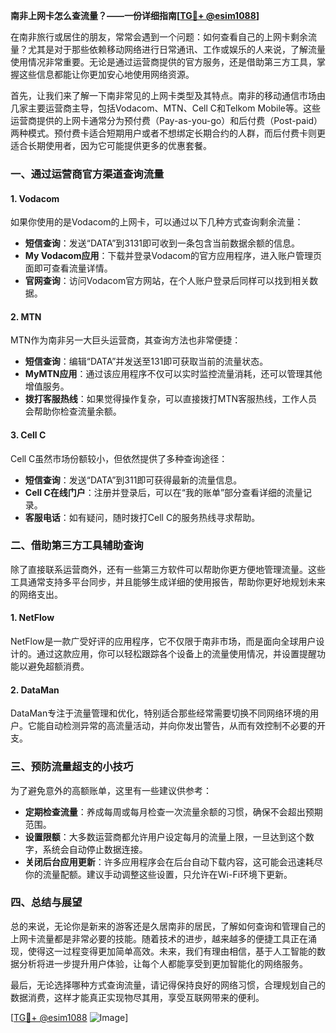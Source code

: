 **南非上网卡怎么查流量？——一份详细指南[[TG💪+ @esim1088](https://t.me/s/esim1088)]**

在南非旅行或居住的朋友，常常会遇到一个问题：如何查看自己的上网卡剩余流量？尤其是对于那些依赖移动网络进行日常通讯、工作或娱乐的人来说，了解流量使用情况非常重要。无论是通过运营商提供的官方服务，还是借助第三方工具，掌握这些信息都能让你更加安心地使用网络资源。

首先，让我们来了解一下南非常见的上网卡类型及其特点。南非的移动通信市场由几家主要运营商主导，包括Vodacom、MTN、Cell C和Telkom Mobile等。这些运营商提供的上网卡通常分为预付费（Pay-as-you-go）和后付费（Post-paid）两种模式。预付费卡适合短期用户或者不想绑定长期合约的人群，而后付费卡则更适合长期使用者，因为它可能提供更多的优惠套餐。

### **一、通过运营商官方渠道查询流量**

#### **1. Vodacom**
如果你使用的是Vodacom的上网卡，可以通过以下几种方式查询剩余流量：
- **短信查询**：发送“DATA”到3131即可收到一条包含当前数据余额的信息。
- **My Vodacom应用**：下载并登录Vodacom的官方应用程序，进入账户管理页面即可查看流量详情。
- **官网查询**：访问Vodacom官方网站，在个人账户登录后同样可以找到相关数据。

#### **2. MTN**
MTN作为南非另一大巨头运营商，其查询方法也非常便捷：
- **短信查询**：编辑“DATA”并发送至131即可获取当前的流量状态。
- **MyMTN应用**：通过该应用程序不仅可以实时监控流量消耗，还可以管理其他增值服务。
- **拨打客服热线**：如果觉得操作复杂，可以直接拨打MTN客服热线，工作人员会帮助你检查流量余额。

#### **3. Cell C**
Cell C虽然市场份额较小，但依然提供了多种查询途径：
- **短信查询**：发送“DATA”到311即可获得最新的流量信息。
- **Cell C在线门户**：注册并登录后，可以在“我的账单”部分查看详细的流量记录。
- **客服电话**：如有疑问，随时拨打Cell C的服务热线寻求帮助。

### **二、借助第三方工具辅助查询**

除了直接联系运营商外，还有一些第三方软件可以帮助你更方便地管理流量。这些工具通常支持多平台同步，并且能够生成详细的使用报告，帮助你更好地规划未来的网络支出。

#### **1. NetFlow**
NetFlow是一款广受好评的应用程序，它不仅限于南非市场，而是面向全球用户设计的。通过这款应用，你可以轻松跟踪各个设备上的流量使用情况，并设置提醒功能以避免超额消费。

#### **2. DataMan**
DataMan专注于流量管理和优化，特别适合那些经常需要切换不同网络环境的用户。它能自动检测异常的高流量活动，并向你发出警告，从而有效控制不必要的开支。

### **三、预防流量超支的小技巧**

为了避免意外的高额账单，这里有一些建议供参考：
- **定期检查流量**：养成每周或每月检查一次流量余额的习惯，确保不会超出预期范围。
- **设置限额**：大多数运营商都允许用户设定每月的流量上限，一旦达到这个数字，系统会自动停止数据连接。
- **关闭后台应用更新**：许多应用程序会在后台自动下载内容，这可能会迅速耗尽你的流量配额。建议手动调整这些设置，只允许在Wi-Fi环境下更新。

### **四、总结与展望**

总的来说，无论你是新来的游客还是久居南非的居民，了解如何查询和管理自己的上网卡流量都是非常必要的技能。随着技术的进步，越来越多的便捷工具正在涌现，使得这一过程变得更加简单高效。未来，我们有理由相信，基于人工智能的数据分析将进一步提升用户体验，让每个人都能享受到更加智能化的网络服务。

最后，无论选择哪种方式查询流量，请记得保持良好的网络习惯，合理规划自己的数据消费，这样才能真正实现物尽其用，享受互联网带来的便利。

[[TG💪+ @esim1088](https://t.me/s/esim1088) ![Image](https://i.postimg.cc/4NQfJmqS/Snipaste-2025-05-13-00-14-12.png)]